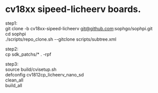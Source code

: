 # cv18xx sipeed-licheerv  boards.

step1:  
git clone -b cv18xx-sipeed-licheerv git@github.com:sophgo/sophpi.git  
cd sophpi  
./scripts/repo_clone.sh --gitclone scripts/subtree.xml  

step2:  
cp sdk_patchs/* . -rpf

step3:  
source build/cvisetup.sh  
defconfig cv1812cp_licheerv_nano_sd  
clean_all  
build_all
